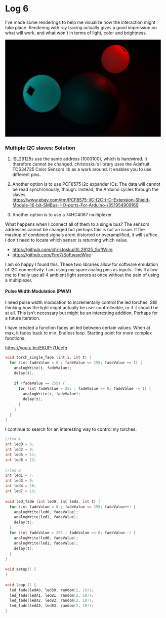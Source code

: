 # Log 6

I've made some renderings to help me visualize how the interaction might take place. Rendering with ray tracing actually gives a good impression on what will work, and what won't in terms of light, color and brightness.

![Image](render.jpg)

### Multiple I2C slaves: Solution

1. ISL29125s use the same address (1000100), which is hardwired. It therefore cannot be changed. christosku's library uses the Adafruit TCS34725 Color Sensors lib as a work around. It enables you to use different pins.

2. Another option is to use PCF8575 i2c expander ICs. The data will cannot be read synchronously, though. Instead, the Arduino cycles through the slaves.  
   https://www.ebay.com/itm/PCF8575-IIC-I2C-I-O-Extension-Shield-Module-16-bit-SMBus-I-O-ports-For-Arduino-/351954909169

3. Another option is to use a 74HC4067 multiplexer.

What happens when I connect all of them to a single bus? The sensors addresses cannot be changed but perhaps this is not an issue. If the mashup of combined signals arent distorted or overamplified, it will suffice. I don't need to locate which sensor is returning which value.

- https://github.com/christosku/ISL29125_SoftWire
- https://github.com/Fire7/SoftwareWire

I am so happy I found this. These two libraries allow for software emulation of I2C connectivity. I am using my spare analog pins as inputs. This'll allow me to finally use all 4 ambient light senors at once without the pain of using a multiplexer.

#### Pulse Width Modulation (PWM)

I need pulse width modulation to incrementally control the led torches. Still thinking how the light might actually be user controlleable, or if it should be at all. This isn't necessary but might be an interesting addition. Perhaps for a future iteration.

I have created a function fades an led between certain values. When at max, it fades back to min. Endless loop. Starting point for more complex functions.

https://youtu.be/EKUP-7Uccfg

```c++
void torch_single_fade (int i, int t) {
  for (int fadeValue = 0 ; fadeValue <= 255; fadeValue += 1) {
    analogWrite(i, fadeValue);
    delay(t);

    if (fadeValue == 255) {
      for (int fadeValue = 255 ; fadeValue >= 0; fadeValue -= 1) {
        analogWrite(i, fadeValue);
        delay(t);
      }
    }
  }
}
```

I continue to search for an interesting way to control my torches.

```c++
//led A
int led0 = 6;
int led2 = 8;
int led5 = 11;
int led6 = 12;

//led B
int led1 = 7;
int led3 = 9;
int led4 = 10;
int led7 = 13;

void led_fade (int led0, int led1, int t) {
  for (int fadeValue = 0 ; fadeValue <= 255; fadeValue++) {
    analogWrite(led0, fadeValue);
    analogWrite(led1, fadeValue);
    delay(t);
  }
  for (int fadeValue = 255 ; fadeValue >= 0; fadeValue--) {
    analogWrite(led0, fadeValue);
    analogWrite(led1, fadeValue);
    delay(t);
  }
}

void setup() {
}

void loop () {
  led_fade(ledA0, ledB0, random(2, 10));
  led_fade(ledA1, ledB1, random(2, 10));
  led_fade(ledA2, ledB2, random(2, 10));
  led_fade(ledA3, ledB3, random(2, 10));
}
```
